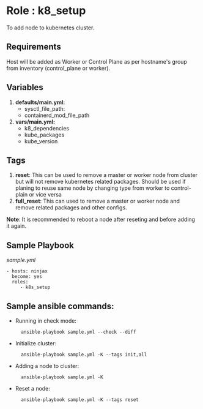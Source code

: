Role : k8_setup
=========

To add node to kubernetes cluster.

Requirements
------------

Host will be added as Worker or Control Plane as per hostname's group from inventory (control_plane or worker).


Variables
--------------
1. **defaults/main.yml:**
    - sysctl_file_path:
    - containerd_mod_file_path
2. **vars/main.yml:**
    - k8_dependencies
    - kube_packages
    - kube_version

Tags
--------------
1. **reset**: This can be used to remove a master or worker node from cluster but will not remove kubernetes related packages.
Should be used if planing to reuse same node by changing type from worker to control-plain or vice versa
2. **full_reset**: This can used to remove a master or worker node and remove related packages and other configs.

**Note**: It is recommended to reboot a node after reseting and before adding it again.

Sample Playbook
----------------
*sample.yml*

    - hosts: ninjax
      become: yes
      roles:
         - k8s_setup

Sample ansible commands:
----------------
* Running in check mode:

        ansible-playbook sample.yml --check --diff
        
* Initialize cluster:

        ansible-playbook sample.yml -K --tags init,all

* Adding a node to cluster:

        ansible-playbook sample.yml -K

* Reset a node:

        ansible-playbook sample.yml -K --tags reset
